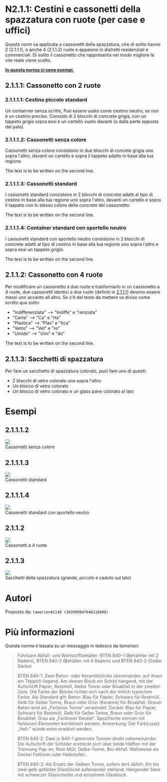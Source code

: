 # N2.1.1: Cestini e cassonetti della spazzatura con ruote (per case e uffici)

Questa norm va applicata a cassonetti della spazzatura, che di solito hanno 2 (2.1.1.1), o anche 4 (2.1.1.2) ruote e appaiono in distretti residenziali e commerciali. Di solito il cassonetto che rappresenta nel modo migliore la vite reale viene scelto.

**[In questa norma ci sono esempi.](#examples)**

## 2.1.1.1: Cassonetto con 2 ruote
### 2.1.1.1.1: Cestino piccolo standard

Un contairner senza scritte, Può essere usato come cestino neutro, se non é un cestino preciso. Consiste di 2 blocchi di concrete grigia, con un tappeto grigio sopra essi e un cartello vuoto davanti (o dalla parte opposta del palo).

### 2.1.1.1.2: Cassonetti senza colore

Cassonetti senza colore consistono in due blocchi di concete grigia uno sopra l'altro, davanti un cartello e sopra il tappeto adatto in base alla tua regione.

The text is to be written on the second line.

### 2.1.1.1.3: Cassonetti standard

I cassonetti standard consistono in 2 blocchi di concrete adatti al tipo di cestino in base alla tua regione uno sopra l'altro, davanti un cartello e sopra il tappeto con lo stesso colore della concrete del cassonetto:

The text is to be written on the second line.

### 2.1.1.1.4: Container standard con sportello neutro

I cassonetti standard con sportello neutro consistono in 2 blocchi di concrete adatti al tipo di cestino in base alla tua regione uno sopra l'altro e sopra essi un tappeto grigio.

The text is to be written on the second line.

## 2.1.1.2: Cassonetto con 4 ruote

Per modificare un cassonetto a due ruote e trasformarlo in un cassonetto a 4 ruote, due cassonetti identici a due ruote (definiti in [2.1.1.1](#2111-container-with-two-wheels)) devono essere messi uno accanto all altro. Se c'é del testo da mettere va diviso come scritto qua sotto:
* "Indifferenziata" --> "Indiffe" e "renziata"
* "Carta" --> "Ca" e "rta"
* "Plastica" --> "Plas" e "tica"
* "Vetro" --> "Vet" e "ro"
* "Umido" --> "Umi" e "do"

The text is to be written on the second line.

## 2.1.1.3: Sacchetti di spazzatura 

Per fare un sacchetto di spazzatura colorato, puoi fare uno di questi:
* 2 blocchi di vetro colorato uno sopra l'altro
* Un blocco di vetro colorato
* Un blocco di vetro colorato e un glass pane colorato al lato

# Esempi

## 2.1.1.1.2

![](https://cdn.discordapp.com/attachments/702537093527765083/702537396532674591/N41.png)  
Cassonetti senza colore 

## 2.1.1.1.3

![](https://cdn.discordapp.com/attachments/702537093527765083/702537401993789480/N41b.png)  
Cassonetti standard

## 2.1.1.1.4

![](https://cdn.discordapp.com/attachments/702537093527765083/702537407257378875/N41c.png)  
Cassonetti standard con sportello neutro

## 2.1.1.2

![](https://cdn.discordapp.com/attachments/702537093527765083/702537411225190450/N42.png)  
Cassonetti a 4 ruote

## 2.1.1.3

![](https://cdn.discordapp.com/attachments/702537093527765083/702537415809564762/N43.png)  
Sacchetti della spazzatura (grande, piccolo e caduto sul lato)

# Autori

Proposto da: `tamerion#1140 (303990947648110608)`

# Più informazioni

Questa norma é basata su un messaggio in tedesco da _tamerion:_

> Fahrbare Abfall- und Wertstoffbehälter: BTEN 840-1 (Behählter mit 2 Rädern), BTEN 840-2 (Behälter mit 4 Rädern) und BTEN 840-3 (Gelbe Säcke)
>
> BTEN 840-1: Zwei Beton- oder Keramikblöcke übereinander, auf ihnen ein Teppich liegend. Am oberen Block ein Schild hängend, mit der Aufschrift Papier, Restmüll, Gelbe Tonne oder Bioabfall in der zweiten Zeile. Die Farbe der Blöcke richtet sich nach der örtlich typischen Farbe. Als Standard gilt: Beton: Blau für Papier, Schwarz für Restmüll, Gelb für Gelbe Tonne, Braun oder Grün (Keramik) für Bioabfall. Grauer Beton wird als „Farblose Tonne“ verwendet. Deckel: Blau für Papier, Schwarz für Restmüll, Gelb für Gelbe Tonne, Braun oder Grün für Bioabfall, Grau als „Farbloser Deckel“. Spezifische können mit farblosen Elementen kombiniert werden. Anmerkung: Der Farbzusatz „Hell-“ würde extra erwähnt werden.
>
> BTEN 840-2: Zwei in 840-1 genormte Tonnen direkt nebeneinander. Die Aufschrift der Schilder erstreckt sich über beide Hälften mit der Trennung Pap-ier, Rest-Müll, Gelbe-Tonne, Bio-Abfall. Wahlweise als Deckel Falltüren oder Halbstufen.
>
> BTEN 840-3: Als Ersatz der Gelben Tonne, sofern dort üblich. Ein bis zwei gelb gefärbte Glasblöcke aufeinander stehend. Hängender Sack mit schwarzer Glasscheibe und einzelnem Glasblock.
